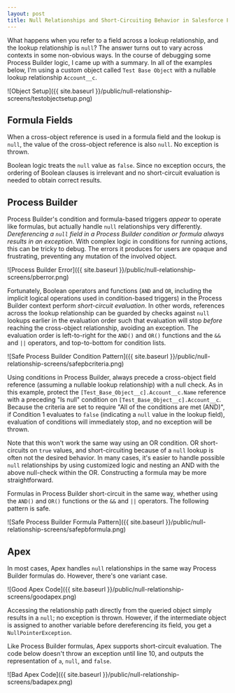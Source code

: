 ```yaml
---
layout: post
title: Null Relationships and Short-Circuiting Behavior in Salesforce Formulas, Process Builder, and Apex
---
```


What happens when you refer to a field across a lookup relationship, and the lookup relationship is `null`? The answer turns out to vary across contexts in some non-obvious ways. In the course of debugging some Process Builder logic, I came up with a summary. In all of the examples below, I'm using a custom object called `Test Base Object` with a nullable lookup relationship `Account__c`.

![Object Setup]({{ site.baseurl }}/public/null-relationship-screens/testobjectsetup.png)

## Formula Fields

When a cross-object reference is used in a formula field and the lookup is `null`,
the value of the cross-object reference is also `null`. No exception is thrown.

Boolean logic treats the `null` value as `false`. Since no exception occurs,
the ordering of Boolean clauses is irrelevant and no short-circuit evaluation
is needed to obtain correct results.

## Process Builder

Process Builder's condition and formula-based
triggers *appear* to operate like formulas, but actually handle `null` relationships
very differently. *Dereferencing a `null` field in a Process Builder condition or
formula always results in an exception*. With complex logic in conditions for running actions,
this can be tricky to debug. The errors it produces for users are opaque and
frustrating, preventing any mutation of the involved object.

![Process Builder Error]({{ site.baseurl }}/public/null-relationship-screens/pberror.png)

Fortunately, Boolean operators and functions (`AND` and `OR`, including the implicit logical operations used in condition-based triggers) in the Process Builder context perform *short-circuit evaluation*. In other words, references across the lookup relationship can be guarded by checks against `null` lookups earlier in the evaluation order such that evaluation will stop *before* reaching the cross-object relationship, avoiding an exception. The evaluation order is
left-to-right for the `AND()` and `OR()` functions and the `&&` and `||` operators,
and top-to-bottom for condition lists.

![Safe Process Builder Condition Pattern]({{ site.baseurl }}/public/null-relationship-screens/safepbcriteria.png)

Using conditions in Process Builder, always precede a cross-object field reference
(assuming a nullable lookup relationship) with a null check. As in this example,
protect the `[Test_Base_Object__c].Account__c.Name` reference with a preceding
"Is null" condition on `[Test_Base_Object__c].Account__c`. Because the criteria
are set to require "All of the conditions are met (AND)", if Condition 1 evaluates to `false` (indicating a `null` value in the lookup field), evaluation of conditions will immediately stop, and no exception will be thrown.

Note that this won't work the same way using an OR condition. OR short-circuits on `true` values,
and short-circuiting because of a `null` lookup is often not the desired behavior.
In many cases, it's easier to handle possible `null` relationships by using customized logic and
nesting an AND with the above null-check within the OR. Constructing a formula
may be more straightforward.

Formulas in Process Builder short-circuit in the same way, whether using the `AND()` and `OR()` functions or the `&&` and `||` operators. The following pattern is safe.

![Safe Process Builder Formula Pattern]({{ site.baseurl }}/public/null-relationship-screens/safepbformula.png)

## Apex

In most cases, Apex handles `null` relationships in the same way Process Builder
formulas do. However, there's one variant case.

![Good Apex Code]({{ site.baseurl }}/public/null-relationship-screens/goodapex.png)

Accessing the relationship path directly from the queried object simply results in a `null`; no exception is thrown. However, if the intermediate object is assigned to another variable before dereferencing its field, you get a `NullPointerException`.

Like Process Builder formulas, Apex supports short-circuit evaluation. The code below
doesn't throw an exception until line 10, and outputs the representation of `a`, `null`,
and `false`.

![Bad Apex Code]({{ site.baseurl }}/public/null-relationship-screens/badapex.png)
